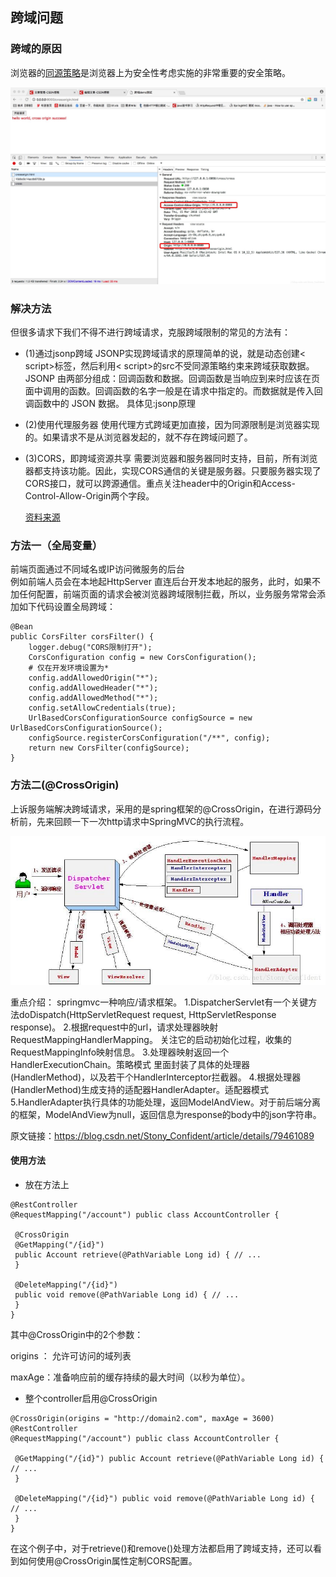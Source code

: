 ## 跨域问题

### 跨域的原因

浏览器的[同源策略](https://so.csdn.net/so/search?q=%E5%90%8C%E6%BA%90%E7%AD%96%E7%95%A5&spm=1001.2101.3001.7020)是浏览器上为安全性考虑实施的非常重要的安全策略。



![](images/e6c9d24ely1h0ctmrbm3jj21c00u0n1b.jpg)



### 解决方法

但很多请求下我们不得不进行跨域请求，克服跨域限制的常见的方法有：

- (1)通过jsonp跨域
  JSONP实现跨域请求的原理简单的说，就是动态创建< script>标签，然后利用< script>的src不受同源策略约束来跨域获取数据。
  JSONP 由两部分组成：回调函数和数据。回调函数是当响应到来时应该在页面中调用的函数。回调函数的名字一般是在请求中指定的。而数据就是传入回调函数中的 JSON 数据。
  具体见:jsonp原理

- (2)使用代理服务器
  使用代理方式跨域更加直接，因为同源限制是浏览器实现的。如果请求不是从浏览器发起的，就不存在跨域问题了。

- (3)CORS，即跨域资源共享
  需要浏览器和服务器同时支持，目前，所有浏览器都支持该功能。因此，实现CORS通信的关键是服务器。只要服务器实现了CORS接口，就可以跨源通信。重点关注header中的Origin和Access-Control-Allow-Origin两个字段。

  [资料来源](https://blog.csdn.net/Stony_Confident/article/details/7946108)

### 方法一（全局变量）

前端页面通过不同域名或IP访问微服务的后台<br/>
例如前端人员会在本地起HttpServer 直连后台开发本地起的服务，此时，如果不加任何配置，前端页面的请求会被浏览器跨域限制拦截，所以，业务服务常常会添加如下代码设置全局跨域：

~~~~
@Bean
public CorsFilter corsFilter() {
    logger.debug("CORS限制打开");
    CorsConfiguration config = new CorsConfiguration();
    # 仅在开发环境设置为*
    config.addAllowedOrigin("*");
    config.addAllowedHeader("*");
    config.addAllowedMethod("*");
    config.setAllowCredentials(true);
    UrlBasedCorsConfigurationSource configSource = new UrlBasedCorsConfigurationSource();
    configSource.registerCorsConfiguration("/**", config);
    return new CorsFilter(configSource);
}
~~~~

### 方法二(@CrossOrigin)

上诉服务端解决跨域请求，采用的是spring框架的@CrossOrigin，在进行源码分析前，先来回顾一下一次http请求中SpringMVC的执行流程。

![springmvc](images/e6c9d24ely1h0ctri5vcqj20nw0badh1.jpg)

重点介绍：
springmvc一种响应/请求框架。
1.DispatcherServlet有一个关键方法doDispatch(HttpServletRequest request, HttpServletResponse response)。
2.根据request中的url，请求处理器映射RequestMappingHandlerMapping。
关注它的启动初始化过程，收集的RequestMappingInfo映射信息。
3.处理器映射返回一个HandlerExecutionChain。策略模式
里面封装了具体的处理器(HandlerMethod)，以及若干个HandlerInterceptor拦截器。
4.根据处理器(HandlerMethod)生成支持的适配器HandlerAdapter。适配器模式
5.HandlerAdapter执行具体的功能处理，返回ModelAndView。对于前后端分离的框架，ModelAndView为null，返回信息为response的body中的json字符串。

原文链接：https://blog.csdn.net/Stony_Confident/article/details/79461089

#### 使用方法

- 放在方法上

~~~~
@RestController
@RequestMapping("/account") public class AccountController {

 @CrossOrigin
 @GetMapping("/{id}") 
 public Account retrieve(@PathVariable Long id) { // ...
 }

 @DeleteMapping("/{id}") 
 public void remove(@PathVariable Long id) { // ...
 }
}

~~~~

其中@CrossOrigin中的2个参数：

origins ： 允许可访问的域列表

maxAge：准备响应前的缓存持续的最大时间（以秒为单位）。

- 整个controller启用@CrossOrigin
~~~~
@CrossOrigin(origins = "http://domain2.com", maxAge = 3600)
@RestController
@RequestMapping("/account") public class AccountController {

 @GetMapping("/{id}") public Account retrieve(@PathVariable Long id) { // ...
 }

 @DeleteMapping("/{id}") public void remove(@PathVariable Long id) { // ...
 }
}
~~~~

在这个例子中，对于retrieve()和remove()处理方法都启用了跨域支持，还可以看到如何使用@CrossOrigin属性定制CORS配置。